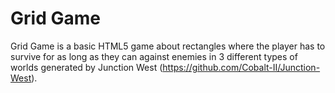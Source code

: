 # Grid Game
Grid Game is a basic HTML5 game about rectangles where the player has to survive for as long as they can against enemies in 3 different types of worlds generated by Junction West (https://github.com/Cobalt-II/Junction-West). 
